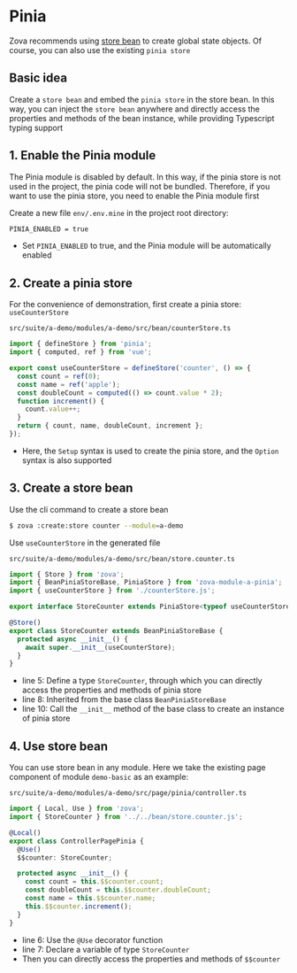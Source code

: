 # Pinia

Zova recommends using [store bean](../essentials/ioc/store-bean.md) to create global state objects. Of course, you can also use the existing `pinia store`

## Basic idea

Create a `store bean` and embed the `pinia store` in the store bean. In this way, you can inject the `store bean` anywhere and directly access the properties and methods of the bean instance, while providing Typescript typing support

## 1. Enable the Pinia module

The Pinia module is disabled by default. In this way, if the pinia store is not used in the project, the pinia code will not be bundled. Therefore, if you want to use the pinia store, you need to enable the Pinia module first

Create a new file `env/.env.mine` in the project root directory:

```txt
PINIA_ENABLED = true
```

- Set `PINIA_ENABLED` to true, and the Pinia module will be automatically enabled

## 2. Create a pinia store

For the convenience of demonstration, first create a pinia store: `useCounterStore`

`src/suite/a-demo/modules/a-demo/src/bean/counterStore.ts`

```typescript
import { defineStore } from 'pinia';
import { computed, ref } from 'vue';

export const useCounterStore = defineStore('counter', () => {
  const count = ref(0);
  const name = ref('apple');
  const doubleCount = computed(() => count.value * 2);
  function increment() {
    count.value++;
  }
  return { count, name, doubleCount, increment };
});
```

- Here, the `Setup` syntax is used to create the pinia store, and the `Option` syntax is also supported

## 3. Create a store bean

Use the cli command to create a store bean

```bash
$ zova :create:store counter --module=a-demo
```

Use `useCounterStore` in the generated file

`src/suite/a-demo/modules/a-demo/src/bean/store.counter.ts`

```typescript
import { Store } from 'zova';
import { BeanPiniaStoreBase, PiniaStore } from 'zova-module-a-pinia';
import { useCounterStore } from './counterStore.js';

export interface StoreCounter extends PiniaStore<typeof useCounterStore> {}

@Store()
export class StoreCounter extends BeanPiniaStoreBase {
  protected async __init__() {
    await super.__init__(useCounterStore);
  }
}
```

- line 5: Define a type `StoreCounter`, through which you can directly access the properties and methods of pinia store
- line 8: Inherited from the base class `BeanPiniaStoreBase`
- line 10: Call the `__init__` method of the base class to create an instance of pinia store

## 4. Use store bean

You can use store bean in any module. Here we take the existing page component of module `demo-basic` as an example:

`src/suite/a-demo/modules/a-demo/src/page/pinia/controller.ts`

```typescript
import { Local, Use } from 'zova';
import { StoreCounter } from '../../bean/store.counter.js';

@Local()
export class ControllerPagePinia {
  @Use()
  $$counter: StoreCounter;

  protected async __init__() {
    const count = this.$$counter.count;
    const doubleCount = this.$$counter.doubleCount;
    const name = this.$$counter.name;
    this.$$counter.increment();
  }
}
```

- line 6: Use the `@Use` decorator function
- line 7: Declare a variable of type `StoreCounter`
- Then you can directly access the properties and methods of `$$counter`
